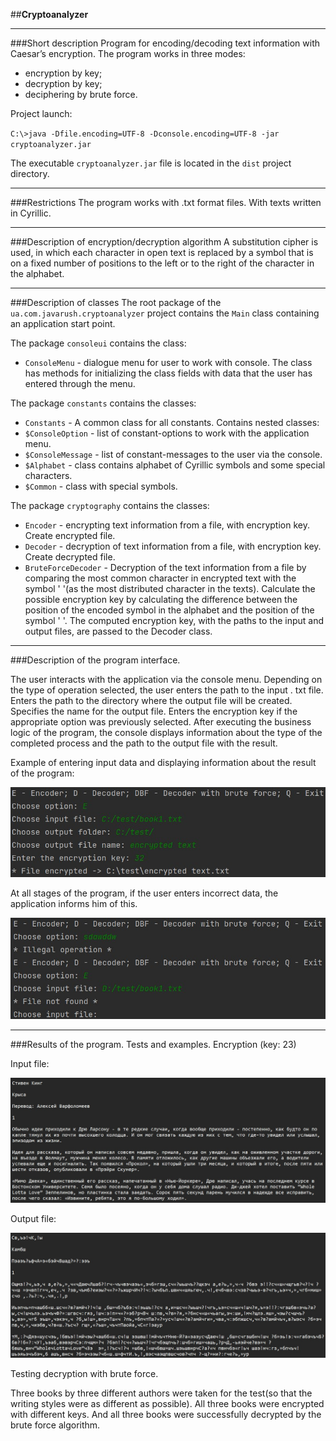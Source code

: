 ##**Cryptoanalyzer**
___

###Short description
Program for encoding/decoding text information with Caesar’s encryption.
The program works in three modes:
- encryption by key;
- decryption by key;
- deciphering by brute force.

Project launch:

`C:\>java -Dfile.encoding=UTF-8 -Dconsole.encoding=UTF-8 -jar cryptoanalyzer.jar`

The executable `cryptoanalyzer.jar` file is located in the `dist` project directory.
___
###Restrictions
The program works with .txt format files. With texts written in Cyrillic.
___
###Description of encryption/decryption algorithm
A substitution cipher is used, in which each character in open text is replaced by a symbol that is on a fixed number 
of positions to the left or to the right of the character in the alphabet.
___
###Description of classes
The root package of the `ua.com.javarush.cryptoanalyzer` project contains the `Main` class containing an application 
start point.

The package `consoleui` contains the class:
- `ConsoleMenu` - dialogue menu for user to work with console. The class has methods for initializing the class fields with
data that the user has entered through the menu.

The package `constants` contains the classes:
- `Constants` - A common class for all constants. Contains nested classes:
- `$ConsoleOption` - list of constant-options to work with the application menu.
- `$ConsoleMessage` - list of constant-messages to the user via the console.
- `$Alphabet` - class contains alphabet of Cyrillic symbols and some special characters.
- `$Common` - class with special symbols.

The package `cryptography` contains the classes:
- `Encoder` - encrypting text information from a file, with encryption key. Create encrypted file.
- `Decoder` - decryption of text information from a file, with encryption key. Create decrypted file.
- `BruteForceDecoder` - Decryption of the text information from a file by comparing the most common character in encrypted 
text with the symbol ' '(as the most distributed character in the texts). Calculate the possible encryption key by 
calculating the difference between the position of the encoded symbol in the alphabet and the position of the symbol 
' '. The computed encryption key, with the paths to the input and output files, are passed to the Decoder class.
___
###Description of the program interface.

The user interacts with the application via the console menu. Depending on the type of operation selected, the user 
enters the path to the input . txt file. Enters the path to the directory where the output file will be created. 
Specifies the name for the output file. Enters the encryption key if the appropriate option was previously selected.
After executing the business logic of the program, the console displays information about the type of the completed 
process and the path to the output file with the result.

Example of entering input data and displaying information about the result of the program:

![](screenshots/MainMenu.jpg)

At all stages of the program, if the user enters incorrect data, the application informs him of this.

![](screenshots/errors.jpg)
___
###Results of the program. Tests and examples.
Encryption (key: 23)

Input file:

![](screenshots/inputFile.jpg)

Output file:

![](screenshots/outputFile.jpg)

Testing decryption with brute force.

Three books by three different authors were taken for the test(so that the writing styles were as different as 
possible). All three books were encrypted with different keys. And all three books were successfully decrypted by the 
brute force algorithm.